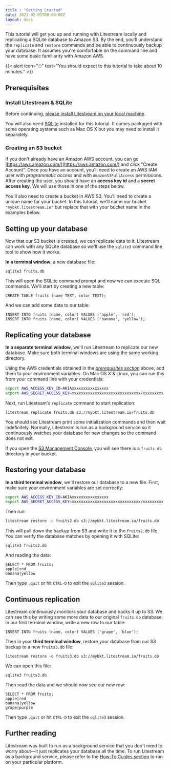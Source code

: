 ```yaml
---
title : "Getting Started"
date: 2021-02-01T00:00:00Z
layout: docs
---
```


This tutorial will get you up and running with Litestream locally and
replicating a SQLite database to Amazon S3. By the end, you'll understand the
`replicate` and `restore` commands and be able to continuously backup your
database. It assumes you're comfortable on the command line and have some basic
familiarity with Amazon AWS.

{{< alert icon="⏱" text="You should expect to this tutorial to take about 10 minutes." >}}


## Prerequisites

### Install Litestream & SQLite

Before continuing, [please install Litestream on your local machine](/install).

You will also need [SQLite](https://sqlite.org/) installed for this tutorial. It
comes packaged with some operating systems such as Mac OS X but you may need to
install it separately.


### Creating an S3 bucket

If you don't already have an Amazon AWS account, you can go 
[https://aws.amazon.com/](https://aws.amazon.com/) and click "Create Account".
Once you have an account, you'll need to create an AWS IAM user with
_programmatic access_ and with `AmazonS3FullAccess` permissions. After creating
the user, you should have an **access key id** and a **secret access key**. We
will use those in one of the steps below.

You'll also need to create a bucket in AWS S3. You'll need to create a unique
name for your bucket. In this tutorial, we'll name our bucket
`"mybkt.litestream.io"` but replace that with your bucket name in the examples
below.


## Setting up your database

Now that our S3 bucket is created, we can replicate data to it. Litestream
can work with any SQLite database so we'll use the `sqlite3` command line tool
to show how it works.

**In a terminal window**, a new database file:

```
sqlite3 fruits.db
```

This will open the SQLite command prompt and now we can execute SQL commands.
We'll start by creating a new table:

```
CREATE TABLE fruits (name TEXT, color TEXT);
```

And we can add some data to our table:

```
INSERT INTO fruits (name, color) VALUES ('apple', 'red');
INSERT INTO fruits (name, color) VALUES ('banana', 'yellow');
```

## Replicating your database

**In a separate terminal window**, we'll run Litestream to replicate our new
database. Make sure both terminal windows are using the same working directory.

Using the AWS credentials obtained in the [_prerequisites section_](#creating-an-s3-bucket)
above, add them to your environment variables. On Mac OS X &
Linux, you can run this from your command line with your credentials:

```sh
export AWS_ACCESS_KEY_ID=AKIAxxxxxxxxxxxxxxxx
export AWS_SECRET_ACCESS_KEY=xxxxxxxxxxxxxxxxxxxxxxxxxxxxxx/xxxxxxxxx
```

Next, run Litesteam's `replicate` command to start replication:

```
litestream replicate fruits.db s3://mybkt.litestream.io/fruits.db
```

You should see Litestream print some initialization commands and then wait
indefinitely. Normally, Litestream is run as a background service so it
continuously watches your database for new changes so the command does not exit.

If you open the [S3 Management Console](https://s3.console.aws.amazon.com/s3),
you will see there is a `fruits.db` directory in your bucket.


## Restoring your database

**In a third terminal window**, we'll restore our database to a new file. First, 
make sure your environment variables are set correctly:

```sh
export AWS_ACCESS_KEY_ID=AKIAxxxxxxxxxxxxxxxx
export AWS_SECRET_ACCESS_KEY=xxxxxxxxxxxxxxxxxxxxxxxxxxxxxx/xxxxxxxxx
```

Then run:

```sh
litestream restore -o fruits2.db s3://mybkt.litestream.io/fruits.db
```

This will pull down the backup from S3 and write it to the `fruits2.db` file.
You can verify the database matches by opening it with SQLite:

```
sqlite3 fruits2.db
```

And reading the data:

```
SELECT * FROM fruits;
apple|red
banana|yellow
```

Then type `.quit` or hit `CTRL-D` to exit the `sqlite3` session.


## Continuous replication

Litestream continuously monitors your database and backs it up to S3. We can
see this by writing some more data to our original `fruits.db` database. In our
first terminal window, write a new row to our table:

```
INSERT INTO fruits (name, color) VALUES ('grape', 'blue');
```

Then in your **third terminal window**, restore your database from our S3 backup
to a new `fruits3.db` file:

```
litestream restore -o fruits3.db s3://mybkt.litestream.io/fruits.db
```

We can open this file:

```
sqlite3 fruits3.db
```

Then read the data and we should now see our new row:

```
SELECT * FROM fruits;
apple|red
banana|yellow
grape|purple
```

Then type `.quit` or hit `CTRL-D` to exit the `sqlite3` session.


## Further reading

Litestream was built to run as a background service that you don't need to worry
about—it just replicates your database all the time. To run Litestream as a
background service, please refer to the [How-To Guides section](/guides) to
run on your particular platform.

